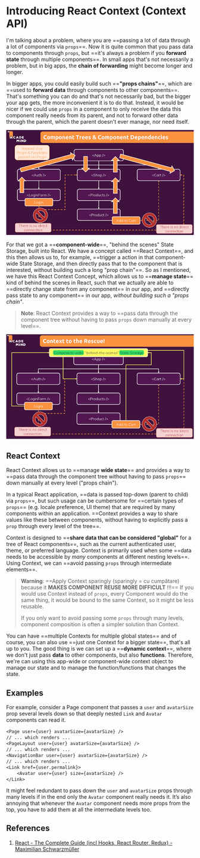 # Introducing React Context (Context API)

I'm talking about a problem, where you are ==passing a lot of data through a lot of components via `props`==. Now it is quite common that you pass data to components through `props`, but ==it's always a problem if you **forward state** through multiple components==. In small apps that's not necessarily a problem, but in big apps, the **chain of forwarding** might become longer and longer.

In bigger apps, you could easily build such ==**"props chains"**==, which are ==used to **forward data** through components to other components==. That's something you can do and that's not necessarily bad, but the bigger your app gets, the more inconvenient it is to do that. Instead, it would be nicer if we could use `props` in a component to only receive the data this component really needs from its parent, and not to forward other data through the parent, which the parent doesn't ever manage, nor need itself.

![121_React_Context1](..\img\121_React_Context1.jpg)

For that we got a ==**component-wide**==, "behind the scenes" State Storage, built into React. We have a concept called ==React Context==, and this then allows us to, for example, ==trigger a action in that component-wide State Storage, and then directly pass that to the component that is interested, without building such a long "prop chain"==. So as I mentioned, we have this React Context Concept, which allows us to ==**manage state**== kind of behind the scenes in React, such that we actually are able to ==directly change state from any component== in our app, and ==directly pass state to any component== in our app, _without building such a "props chain"_.

> **Note**: React Context provides a way to ==pass data through the component tree without having to pass `props` down manually at every level==.

![121_React_Context2](..\img\121_React_Context2.jpg)

## React Context

React Context allows us to ==manage **wide state**== and provides a way to ==pass data through the component tree without having to pass `props`== down manually at every level ("props chain").

In a typical React application, ==data is passed top-down (parent to child) via `props`==, but such usage can be cumbersome for ==certain types of `props`== (e.g. locale preference, UI theme) that are required by many components within an application. ==Context provides a way to share values like these between components, without having to explicitly pass a `prop` through every level of the tree==.

Context is designed to ==**share data that can be considered "global"** for a tree of React components==, such as the current authenticated user, theme, or preferred language. Context is primarily used when some ==data needs to be accessible by _many_ components at different nesting levels==. Using Context, we can ==avoid passing `props` through intermediate elements==.

> **Warning**: ==Apply Context sparingly (sparingly = cu cumpătare) because it **MAKES COMPONENT REUSE MORE DIFFICULT** !!!== If you would use Context instead of `props`, every Component would do the same thing, it would be bound to the same Context, so it might be less reusable.
>
> If you only want to avoid passing some `props` through many levels, component composition is often a simpler solution than Context.

You can have ==multiple Contexts for multiple global states== and of course, you can also use ==just one Context for a bigger state==, that's all up to you. The good thing is we can set up a ==**dynamic context**==, where we don't just pass **data** to other components, but also **functions**. Therefore, we're can using this app-wide or component-wide context object to manage our state and to manage the function/functions that changes the state.

## Examples

For example, consider a Page component that passes a `user` and `avatarSize` prop several levels down so that deeply nested `Link` and `Avatar` components can read it.

```react
<Page user={user} avatarSize={avatarSize} />
// ... which renders ...
<PageLayout user={user} avatarSize={avatarSize} />
// ... which renders ...
<NavigationBar user={user} avatarSize={avatarSize} />
// ... which renders ...
<Link href={user.permalink}>
    <Avatar user={user} size={avatarSize} />
</Link>
```

It might feel redundant to pass down the `user` and `avatarSize` props through many levels if in the end only the `Avatar` component really needs it. It’s also annoying that whenever the `Avatar` component needs more props from the top, you have to add them at all the intermediate levels too.

## References

1. [React - The Complete Guide (incl Hooks, React Router, Redux) - Maximilian Schwarzmüller](https://www.udemy.com/course/react-the-complete-guide-incl-redux/)